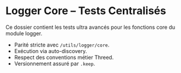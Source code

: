 # Logger Core – Tests Centralisés

Ce dossier contient les tests ultra avancés pour les fonctions core du module logger.
- Parité stricte avec `/utils/logger/core`.
- Exécution via auto-discovery.
- Respect des conventions métier Threed.
- Versionnement assuré par `.keep`.
